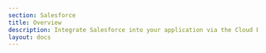 ```yaml
---
section: Salesforce
title: Overview
description: Integrate Salesforce into your application via the Cloud Elements APIs.
layout: docs
---
```




<!-- {% include transformations.md %}

{% include bulkloader.md hub="crm" %}

{% include ceql.md %}

{% include error-codes.md %} -->
